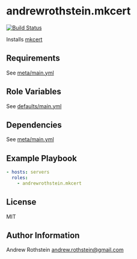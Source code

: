 andrewrothstein.mkcert
=========
[![Build Status](https://travis-ci.org/andrewrothstein/ansible-mkcert.svg?branch=master)](https://travis-ci.org/andrewrothstein/ansible-mkcert)

Installs [mkcert](https://github.com/FiloSottile/mkcert)

Requirements
------------

See [meta/main.yml](meta/main.yml)

Role Variables
--------------

See [defaults/main.yml](defaults/main.yml)

Dependencies
------------

See [meta/main.yml](meta/main.yml)

Example Playbook
----------------

```yml
- hosts: servers
  roles:
    - andrewrothstein.mkcert
```

License
-------

MIT

Author Information
------------------

Andrew Rothstein <andrew.rothstein@gmail.com>
